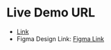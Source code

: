 # Live Demo URL
* [Link](https://suspicious-brahmagupta-3dfb4f.netlify.app/)
* Figma Design Link: [Figma Link](https://www.figma.com/file/tNcns1D53XO8oZbxRv6mUh/Foxian-Token)

